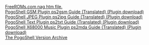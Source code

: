 <html>
<body>
<a href="freeroms.htm">FreeROMs.com nag htm file.</a><br />
<a href="WavePluginManual.html">PogoShell GSM Plugin ps2gsm Guide (Translated)</a><a href="PogoShell%20Plugins/ps2gsm003.zip">  (Plugin download)</a><br />
<a href="JpegPluginManual.html">PogoShell JPEG Plugin ps2jpg Guide (Translated)</a><a href="PogoShell%20Plugins/ps2jpg002.zip">  (Plugin download)</a><br />
<a href="TextPluginManual.html">PogoShell Text Plugin ps2txt Guide (Translated)</a><a href="PogoShell%20Plugins/ps2txt014.zip">  (Plugin download)</a><br />
<a href="PogoShell%20Plugins/ps2mda.txt">PogoShell X68000 Music Plugin ps2mda Guide (Translated)</a><a href="PogoShell%20Plugins/ps2mda005.zip">  (Plugin download)</a><br />
<a href="https://github.com/Sterophonick/Archive-PogoShell">The PogoShell Version Archive</a><br />
</body>
</html>